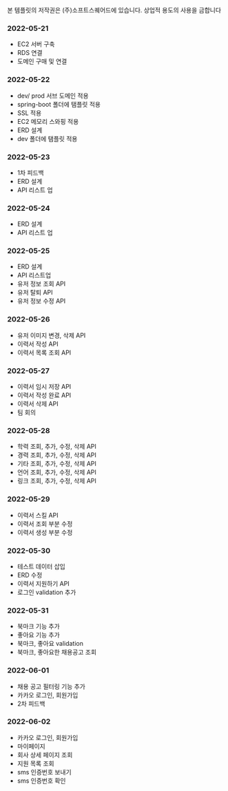 본 템플릿의 저작권은 (주)소프트스퀘어드에 있습니다. 상업적 용도의 사용을 금합니다
### 2022-05-21
- EC2 서버 구축
- RDS 연결
- 도메인 구매 및 연결

### 2022-05-22
- dev/ prod 서브 도메인 적용
- spring-boot 폴더에 탬플릿 적용
- SSL 적용
- EC2 메모리 스와핑 적용
- ERD 설계
- dev 폴더에 탬플릿 적용

### 2022-05-23
- 1차 피드백
- ERD 설계
- API 리스트 업

### 2022-05-24
- ERD 설계
- API 리스트 업  

### 2022-05-25
- ERD 설계
- API 리스트업
- 유저 정보 조회 API
- 유저 탈퇴 API
- 유저 정보 수정 API

### 2022-05-26
- 유저 이미지 변경, 삭제 API
- 이력서 작성 API
- 이력서 목록 조회 API

### 2022-05-27
- 이력서 임시 저장 API
- 이력서 작성 완료 API
- 이력서 삭제 API
- 팀 회의

### 2022-05-28
- 학력 조회, 추가, 수정, 삭제 API
- 경력 조회, 추가, 수정, 삭제 API
- 기타 조회, 추가, 수정, 삭제 API
- 언어 조회, 추가, 수정, 삭제 API
- 링크 조회, 추가, 수정, 삭제 API

### 2022-05-29
- 이력서 스킬 API 
- 이력서 조회 부분 수정
- 이력서 생성 부분 수정 

### 2022-05-30
- 테스트 데이터 삽입
- ERD 수정
- 이력서 지원하기 API
- 로그인 validation 추가

### 2022-05-31
- 북마크 기능 추가
- 좋아요 기능 추가
- 북마크, 좋아요 validation
- 북마크, 좋아요한 채용공고 조회

### 2022-06-01
- 채용 공고 필터링 기능 추가
- 카카오 로그인, 회원가입
- 2차 피드백

### 2022-06-02
- 카카오 로그인, 회원가입
- 마이페이지
- 회사 상세 페이지 조회
- 지원 목록 조회
- sms 인증번호 보내기
- sms 인증번호 확인
